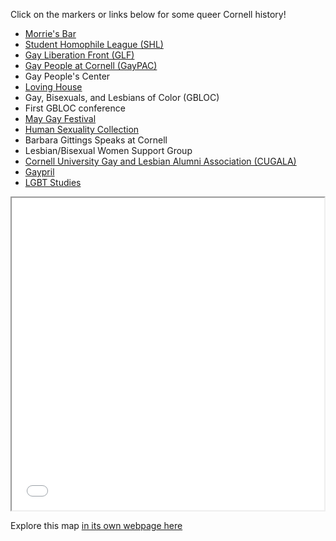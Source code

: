 Click on the markers or links below for some queer Cornell history!

- [Morrie's Bar](Morries-Bar.md)
- [Student Homophile League (SHL)](Student-Homophile-League.md)
- [Gay Liberation Front (GLF)](Gay-Liberation-Front.md)
- [Gay People at Cornell (GayPAC)](GayPAC.md)
- Gay People's Center
- [Loving House](Loving-House.md)
- Gay, Bisexuals, and Lesbians of Color (GBLOC)
- First GBLOC conference
- [May Gay Festival](May-Gay-Festival.md)
- [Human Sexuality Collection](Human-Sexuality-Collection.md)
- Barbara Gittings Speaks at Cornell
- Lesbian/Bisexual Women Support Group
- [Cornell University Gay and Lesbian Alumni Association (CUGALA)](CUGALA.md)
- [Gaypril](Gaypril.md)
- [LGBT Studies](LGBT-Studies.md)


<iframe src="gay-ithaca-map.html" height="500" width="500"></iframe>

Explore this map [in its own webpage here](gay-ithaca-map.html)
